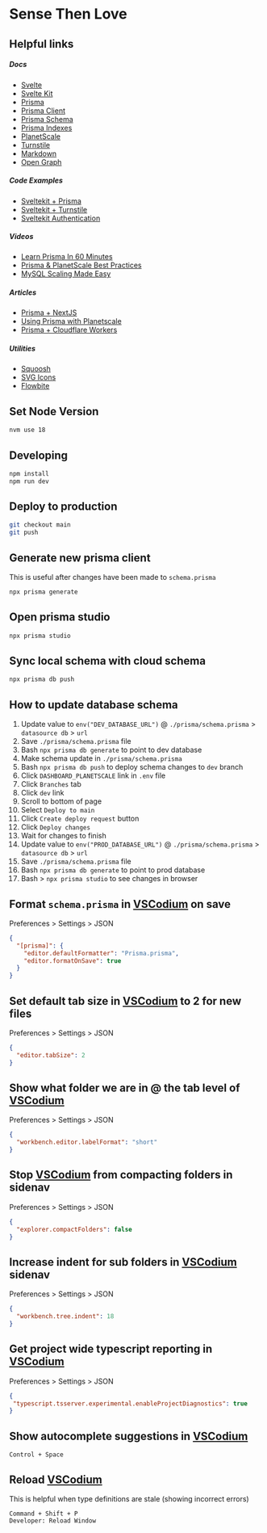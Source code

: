 # Sense Then Love

## Helpful links
##### Docs
- [Svelte](https://svelte.dev/docs)
- [Svelte Kit](https://kit.svelte.dev/docs/introduction)
- [Prisma](https://www.prisma.io/docs)
- [Prisma Client](https://www.prisma.io/docs/reference/api-reference/prisma-client-reference)
- [Prisma Schema](https://www.prisma.io/docs/concepts/components/prisma-schema)
- [Prisma Indexes](https://www.prisma.io/docs/concepts/components/prisma-schema/relations/relation-mode#indexes)
- [PlanetScale](https://planetscale.com/docs)
- [Turnstile](https://developers.cloudflare.com/turnstile/)
- [Markdown](https://www.markdownguide.org/basic-syntax)
- [Open Graph](https://ogp.me/)

##### Code Examples
- [Sveltekit + Prisma](https://github.com/prisma/prisma-examples/tree/latest/typescript/rest-sveltekit)
- [Sveltekit + Turnstile](https://github.com/ghostdevv/svelte-turnstile)
- [Sveltekit Authentication](https://github.com/huntabyte/sveltekit-protected-routes/tree/final-code)

##### Videos
- [Learn Prisma In 60 Minutes](https://www.youtube.com/watch?v=RebA5J-rlwg)
- [Prisma & PlanetScale Best Practices](https://www.youtube.com/watch?v=iaHt5_hg44c)
- [MySQL Scaling Made Easy](https://planetscale.com/events/mysql-scaling-made-easy/thank-you) 

##### Articles
- [Prisma + NextJS](https://www.prisma.io/docs/guides/database/troubleshooting-orm/help-articles/nextjs-prisma-client-dev-practices)
- [Using Prisma with Planetscale](https://www.prisma.io/docs/guides/database/using-prisma-with-planetscale)
- [Prisma + Cloudflare Workers](https://www.prisma.io/docs/guides/deployment/deployment-guides/deploying-to-cloudflare-workers)

##### Utilities
- [Squoosh](https://squoosh.app)
- [SVG Icons](https://icones.js.org/collection/all)
- [Flowbite](https://flowbite-svelte.com/)

## Set Node Version
```bash
nvm use 18
```

## Developing
```bash
npm install
npm run dev
```

## Deploy to production
```bash
git checkout main
git push
```

## Generate new prisma client
This is useful after changes have been made to `schema.prisma`
```bash
npx prisma generate
```

## Open prisma studio
```bash
npx prisma studio
```

## Sync local schema with cloud schema
```bash
npx prisma db push
```

## How to update database schema
1. Update value to `env("DEV_DATABASE_URL")` @ `./prisma/schema.prisma` > `datasource db` > `url`
1. Save `./prisma/schema.prisma` file
1. Bash `npx prisma db generate` to point to dev database
1. Make schema update in `./prisma/schema.prisma`
1. Bash `npx prisma db push` to deploy schema changes to `dev` branch
1. Click `DASHBOARD_PLANETSCALE` link in `.env` file
1. Click `Branches` tab
1. Click `dev` link
1. Scroll to bottom of page
1. Select `Deploy to main`
1. Click `Create deploy request` button
1. Click `Deploy changes`
1. Wait for changes to finish
1. Update value to `env("PROD_DATABASE_URL")` @ `./prisma/schema.prisma` > `datasource db` > `url`
1. Save `./prisma/schema.prisma` file
1. Bash `npx prisma db generate` to point to prod database
1. Bash > `npx prisma studio` to see changes in browser


## Format `schema.prisma` in [VSCodium](https://vscodium.com/) on save
Preferences > Settings > JSON
```json
{
  "[prisma]": {
    "editor.defaultFormatter": "Prisma.prisma",
    "editor.formatOnSave": true
  }
}
```

## Set default tab size in [VSCodium](https://vscodium.com/) to 2 for new files
Preferences > Settings > JSON
```json
{
  "editor.tabSize": 2
}
```

## Show what folder we are in @ the tab level of [VSCodium](https://vscodium.com/)
Preferences > Settings > JSON
```json
{
  "workbench.editor.labelFormat": "short"
}
```

## Stop [VSCodium](https://vscodium.com/) from compacting folders in sidenav
Preferences > Settings > JSON
```json
{
  "explorer.compactFolders": false
}
```

## Increase indent for sub folders in [VSCodium](https://vscodium.com/) sidenav
Preferences > Settings > JSON
```json
{
  "workbench.tree.indent": 18
}
```

## Get project wide typescript reporting in [VSCodium](https://vscodium.com/)
Preferences > Settings > JSON
```json
{
 "typescript.tsserver.experimental.enableProjectDiagnostics": true
}
```

## Show autocomplete suggestions in [VSCodium](https://vscodium.com/)
```
Control + Space
```

## Reload [VSCodium](https://vscodium.com/)
This is helpful when type definitions are stale (showing incorrect errors)
```
Command + Shift + P
Developer: Reload Window
```
